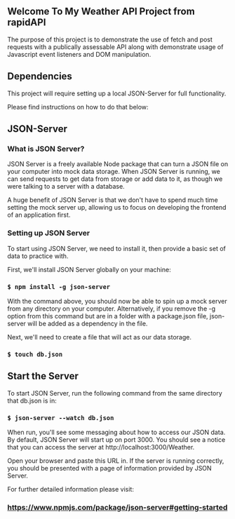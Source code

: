 ## Welcome To My Weather API Project from rapidAPI

The purpose of this project is to demonstrate the use of fetch and post requests with a publically assessable API along with demonstrate usage of Javascript event listeners and DOM manipulation.

## Dependencies

This project will require setting up a local JSON-Server for full functionality.

Please find instructions on how to do that below:

## JSON-Server

### What is JSON Server?

JSON Server is a freely available Node package that can turn a JSON file on your computer into mock data storage. When JSON Server is running, we can send requests to get data from storage or add data to it, as though we were talking to a server with a database.

A huge benefit of JSON Server is that we don't have to spend much time setting the mock server up, allowing us to focus on developing the frontend of an application first.

### Setting up JSON Server

To start using JSON Server, we need to install it, then provide a basic set of data to practice with.

First, we'll install JSON Server globally on your machine:

### `$ npm install -g json-server`

With the command above, you should now be able to spin up a mock server from any directory on your computer. Alternatively, if you remove the -g option from this command but are in a folder with a package.json file, json-server will be added as a dependency in the file.

Next, we'll need to create a file that will act as our data storage.

### `$ touch db.json`

## Start the Server

To start JSON Server, run the following command from the same directory that db.json is in:

### `$ json-server --watch db.json`

When run, you'll see some messaging about how to access our JSON data. By default, JSON Server will start up on port 3000. You should see a notice that you can access the server at http://localhost:3000/Weather.

Open your browser and paste this URL in. If the server is running correctly, you should be presented with a page of information provided by JSON Server. 

For further detailed information please visit: 

### https://www.npmjs.com/package/json-server#getting-started